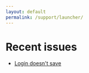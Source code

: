 ```yaml
---
layout: default
permalink: /support/launcher/
---
```

# Recent issues

- [Login doesn't save](https://www.tfngames.tk/support/launcher/login-doesnt-save)